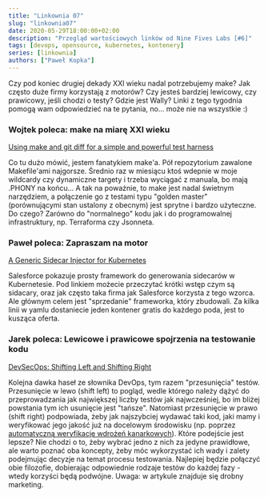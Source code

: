 ```yaml
---
title: "Linkownia 07"
slug: "linkownia07"
date: 2020-05-29T18:00:00+02:00
description: "Przegląd wartościowych linków od Nine Fives Labs [#6]"
tags: [devops, opensource, kubernetes, kontenery]
series: [linkownia]
authors: ["Paweł Kopka"]
---
```


Czy pod koniec drugiej dekady XXI wieku nadal potrzebujemy make? Jak często duże firmy korzystają z motorów? Czy jesteś bardziej lewicowy, czy prawicowy, jeśli chodzi o testy? Gdzie jest Wally? Linki z tego tygodnia pomogą wam odpowiedzieć na te pytania, no... może nie na wszystkie :)
<!--more-->

### Wojtek poleca: make na miarę XXI wieku

[Using make and git diff for a simple and powerful test harness](https://chrismorgan.info/blog/make-and-git-diff-test-harness/)

Co tu dużo mówić, jestem fanatykiem make'a. Pół repozytorium zawalone Makefile'ami najgorsze. Średnio raz w miesiącu ktoś wdepnie w moje wildcardy czy dynamiczne targety i trzeba wyciągać z manuala, bo mają .PHONY na końcu... 
A tak na poważnie, to make jest nadal świetnym narzędziem, a połączenie go z testami typu "golden master" (porównującymi stan ustalony z obecnym) jest sprytne i bardzo użyteczne. Do czego? Zarówno do "normalnego" kodu jak i do programowalnej infrastruktury, np. Terraforma czy Jsonneta. 

### Paweł poleca: Zapraszam na motor

[A Generic Sidecar Injector for Kubernetes](https://engineering.salesforce.com/a-generic-sidecar-injector-for-kubernetes-c05eede1f6bb)

Salesforce pokazuje prosty framework do generowania sidecarów w Kubernetesie. Pod linkiem możecie przeczytać krótki wstęp czym są sidacary, oraz jak często taka firma jak Salesforce korzysta z tego wzorca. Ale głównym celem jest "sprzedanie" frameworka, który zbudowali. Za kilka linii w yamlu dostaniecie jeden kontener gratis do każdego poda, jest to kusząca oferta.

### Jarek poleca: Lewicowe i prawicowe spojrzenia na testowanie kodu

[DevSecOps: Shifting Left and Shifting Right](https://hackernoon.com/devsecops-shifting-left-and-shifting-right-m5do32zj)

Kolejna dawka haseł ze słownika DevOps, tym razem "przesunięcia" testów.  
Przesunięcie w lewo (shift left) to pogląd, wedle którego należy dążyć do przeprowadzania jak największej liczby testów jak najwcześniej, bo im bliżej powstania tym ich usunięcie jest "tańsze".
Natomiast przesunięcie w prawo (shift right) podpowiada, żeby jak najszybciej wydawać taki kod, jaki mamy i weryfikować jego jakość już na docelowym środowisku (np. poprzez [automatyczną weryfikację wdrożeń kanarkowych](https://netflixtechblog.com/automated-canary-analysis-at-netflix-with-kayenta-3260bc7acc69)).
Które podejście jest lepsze?
Nie chodzi o to, żeby wybrać jedno z nich za jedyne prawidłowe, ale warto poznać oba koncepty, żeby móc wykorzystać ich wady i zalety podejmując decyzje na temat procesu testowania.
Najlepiej będzie połączyć obie filozofie, dobierając odpowiednie rodzaje testów do każdej fazy - wtedy korzyści będą podwójne.
Uwaga: w artykule znajduje się drobny marketing.

